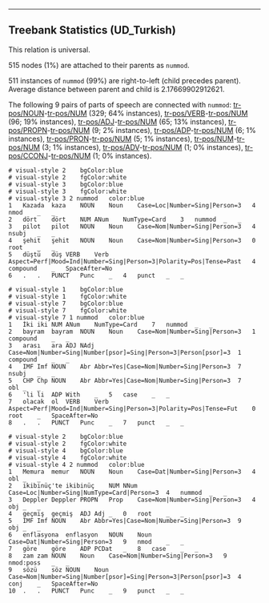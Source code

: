 

--------------------------------------------------------------------------------

## Treebank Statistics (UD_Turkish)

This relation is universal.

515 nodes (1%) are attached to their parents as `nummod`.

511 instances of `nummod` (99%) are right-to-left (child precedes parent).
Average distance between parent and child is 2.17669902912621.

The following 9 pairs of parts of speech are connected with `nummod`: [tr-pos/NOUN]()-[tr-pos/NUM]() (329; 64% instances), [tr-pos/VERB]()-[tr-pos/NUM]() (96; 19% instances), [tr-pos/ADJ]()-[tr-pos/NUM]() (65; 13% instances), [tr-pos/PROPN]()-[tr-pos/NUM]() (9; 2% instances), [tr-pos/ADP]()-[tr-pos/NUM]() (6; 1% instances), [tr-pos/PRON]()-[tr-pos/NUM]() (5; 1% instances), [tr-pos/NUM]()-[tr-pos/NUM]() (3; 1% instances), [tr-pos/ADV]()-[tr-pos/NUM]() (1; 0% instances), [tr-pos/CCONJ]()-[tr-pos/NUM]() (1; 0% instances).


~~~ conllu
# visual-style 2	bgColor:blue
# visual-style 2	fgColor:white
# visual-style 3	bgColor:blue
# visual-style 3	fgColor:white
# visual-style 3 2 nummod	color:blue
1	Kazada	kaza	NOUN	Noun	Case=Loc|Number=Sing|Person=3	4	nmod	_	_
2	dört	dört	NUM	ANum	NumType=Card	3	nummod	_	_
3	pilot	pilot	NOUN	Noun	Case=Nom|Number=Sing|Person=3	4	nsubj	_	_
4	şehit	şehit	NOUN	Noun	Case=Nom|Number=Sing|Person=3	0	root	_	_
5	düştü	düş	VERB	Verb	Aspect=Perf|Mood=Ind|Number=Sing|Person=3|Polarity=Pos|Tense=Past	4	compound	_	SpaceAfter=No
6	.	.	PUNCT	Punc	_	4	punct	_	_

~~~


~~~ conllu
# visual-style 1	bgColor:blue
# visual-style 1	fgColor:white
# visual-style 7	bgColor:blue
# visual-style 7	fgColor:white
# visual-style 7 1 nummod	color:blue
1	İki	iki	NUM	ANum	NumType=Card	7	nummod	_	_
2	bayram	bayram	NOUN	Noun	Case=Nom|Number=Sing|Person=3	1	compound	_	_
3	arası	ara	ADJ	NAdj	Case=Nom|Number=Sing|Number[psor]=Sing|Person=3|Person[psor]=3	1	compound	_	_
4	IMF	Imf	NOUN	Abr	Abbr=Yes|Case=Nom|Number=Sing|Person=3	7	nsubj	_	_
5	CHP	Chp	NOUN	Abr	Abbr=Yes|Case=Nom|Number=Sing|Person=3	7	obl	_	_
6	'li	li	ADP	With	_	5	case	_	_
7	olacak	ol	VERB	Verb	Aspect=Perf|Mood=Ind|Number=Sing|Person=3|Polarity=Pos|Tense=Fut	0	root	_	SpaceAfter=No
8	.	.	PUNCT	Punc	_	7	punct	_	_

~~~


~~~ conllu
# visual-style 2	bgColor:blue
# visual-style 2	fgColor:white
# visual-style 4	bgColor:blue
# visual-style 4	fgColor:white
# visual-style 4 2 nummod	color:blue
1	Memura	memur	NOUN	Noun	Case=Dat|Number=Sing|Person=3	4	obl	_	_
2	ikibinüç'te	ikibinüç	NUM	NNum	Case=Loc|Number=Sing|NumType=Card|Person=3	4	nummod	_	_
3	Deppler	Deppler	PROPN	Prop	Case=Nom|Number=Sing|Person=3	4	obj	_	_
4	geçmiş	geçmiş	ADJ	Adj	_	0	root	_	_
5	IMF	Imf	NOUN	Abr	Abbr=Yes|Case=Nom|Number=Sing|Person=3	9	obj	_	_
6	enflasyona	enflasyon	NOUN	Noun	Case=Dat|Number=Sing|Person=3	9	nmod	_	_
7	göre	göre	ADP	PCDat	_	8	case	_	_
8	zam	zam	NOUN	Noun	Case=Nom|Number=Sing|Person=3	9	nmod:poss	_	_
9	sözü	söz	NOUN	Noun	Case=Nom|Number=Sing|Number[psor]=Sing|Person=3|Person[psor]=3	4	conj	_	SpaceAfter=No
10	.	.	PUNCT	Punc	_	9	punct	_	_

~~~


